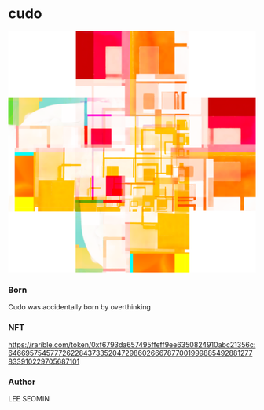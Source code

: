 # cudo

 <img src="https://github.com/leeseomin/cudo/blob/main/2K_CUDO.png" width="1900">







### Born

Cudo was accidentally born by overthinking


### NFT 

https://rarible.com/token/0xf6793da657495ffeff9ee6350824910abc21356c:64669575457772622843733520472986026667877001999885492881277833910229705687101



###  Author

LEE SEOMIN
